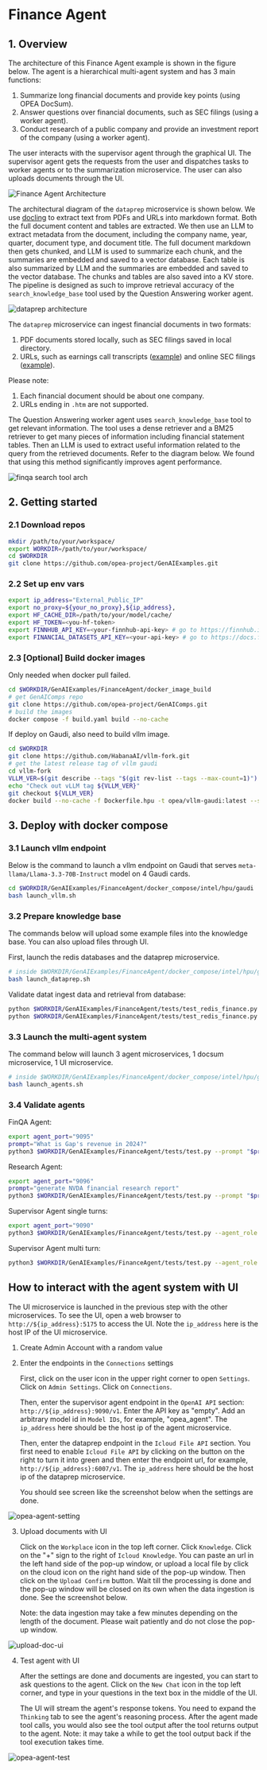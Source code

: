 # Finance Agent

## 1. Overview

The architecture of this Finance Agent example is shown in the figure below. The agent is a hierarchical multi-agent system and has 3 main functions:

1. Summarize long financial documents and provide key points (using OPEA DocSum).
2. Answer questions over financial documents, such as SEC filings (using a worker agent).
3. Conduct research of a public company and provide an investment report of the company (using a worker agent).

The user interacts with the supervisor agent through the graphical UI. The supervisor agent gets the requests from the user and dispatches tasks to worker agents or to the summarization microservice. The user can also uploads documents through the UI.

![Finance Agent Architecture](assets/finance_agent_arch.png)

The architectural diagram of the `dataprep` microservice is shown below. We use [docling](https://github.com/docling-project/docling) to extract text from PDFs and URLs into markdown format. Both the full document content and tables are extracted. We then use an LLM to extract metadata from the document, including the company name, year, quarter, document type, and document title. The full document markdown then gets chunked, and LLM is used to summarize each chunk, and the summaries are embedded and saved to a vector database. Each table is also summarized by LLM and the summaries are embedded and saved to the vector database. The chunks and tables are also saved into a KV store. The pipeline is designed as such to improve retrieval accuracy of the `search_knowledge_base` tool used by the Question Answering worker agent.

![dataprep architecture](assets/fin_agent_dataprep.png)

The `dataprep` microservice can ingest financial documents in two formats:

1. PDF documents stored locally, such as SEC filings saved in local directory.
2. URLs, such as earnings call transcripts ([example](https://www.fool.com/earnings/call-transcripts/2025/03/06/costco-wholesale-cost-q2-2025-earnings-call-transc/)) and online SEC filings ([example](https://investors.3m.com/financials/sec-filings/content/0000066740-25-000006/0000066740-25-000006.pdf)).

Please note:

1. Each financial document should be about one company.
2. URLs ending in `.htm` are not supported.

The Question Answering worker agent uses `search_knowledge_base` tool to get relevant information. The tool uses a dense retriever and a BM25 retriever to get many pieces of information including financial statement tables. Then an LLM is used to extract useful information related to the query from the retrieved documents. Refer to the diagram below. We found that using this method significantly improves agent performance.

![finqa search tool arch](assets/finqa_tool.png)

## 2. Getting started

### 2.1 Download repos

```bash
mkdir /path/to/your/workspace/
export WORKDIR=/path/to/your/workspace/
cd $WORKDIR
git clone https://github.com/opea-project/GenAIExamples.git
```

### 2.2 Set up env vars

```bash
export ip_address="External_Public_IP"
export no_proxy=${your_no_proxy},${ip_address},
export HF_CACHE_DIR=/path/to/your/model/cache/
export HF_TOKEN=<you-hf-token>
export FINNHUB_API_KEY=<your-finnhub-api-key> # go to https://finnhub.io/ to get your free api key
export FINANCIAL_DATASETS_API_KEY=<your-api-key> # go to https://docs.financialdatasets.ai/ to get your free api key
```

### 2.3 [Optional] Build docker images

Only needed when docker pull failed.

```bash
cd $WORKDIR/GenAIExamples/FinanceAgent/docker_image_build
# get GenAIComps repo
git clone https://github.com/opea-project/GenAIComps.git
# build the images
docker compose -f build.yaml build --no-cache
```

If deploy on Gaudi, also need to build vllm image.

```bash
cd $WORKDIR
git clone https://github.com/HabanaAI/vllm-fork.git
# get the latest release tag of vllm gaudi
cd vllm-fork
VLLM_VER=$(git describe --tags "$(git rev-list --tags --max-count=1)")
echo "Check out vLLM tag ${VLLM_VER}"
git checkout ${VLLM_VER}
docker build --no-cache -f Dockerfile.hpu -t opea/vllm-gaudi:latest --shm-size=128g . --build-arg https_proxy=$https_proxy --build-arg http_proxy=$http_proxy
```

## 3. Deploy with docker compose

### 3.1 Launch vllm endpoint

Below is the command to launch a vllm endpoint on Gaudi that serves `meta-llama/Llama-3.3-70B-Instruct` model on 4 Gaudi cards.

```bash
cd $WORKDIR/GenAIExamples/FinanceAgent/docker_compose/intel/hpu/gaudi
bash launch_vllm.sh
```

### 3.2 Prepare knowledge base

The commands below will upload some example files into the knowledge base. You can also upload files through UI.

First, launch the redis databases and the dataprep microservice.

```bash
# inside $WORKDIR/GenAIExamples/FinanceAgent/docker_compose/intel/hpu/gaudi/
bash launch_dataprep.sh
```

Validate datat ingest data and retrieval from database:

```bash
python $WORKDIR/GenAIExamples/FinanceAgent/tests/test_redis_finance.py --port 6007 --test_option ingest
python $WORKDIR/GenAIExamples/FinanceAgent/tests/test_redis_finance.py --port 6007 --test_option get
```

### 3.3 Launch the multi-agent system

The command below will launch 3 agent microservices, 1 docsum microservice, 1 UI microservice.

```bash
# inside $WORKDIR/GenAIExamples/FinanceAgent/docker_compose/intel/hpu/gaudi/
bash launch_agents.sh
```

### 3.4 Validate agents

FinQA Agent:

```bash
export agent_port="9095"
prompt="What is Gap's revenue in 2024?"
python3 $WORKDIR/GenAIExamples/FinanceAgent/tests/test.py --prompt "$prompt" --agent_role "worker" --ext_port $agent_port
```

Research Agent:

```bash
export agent_port="9096"
prompt="generate NVDA financial research report"
python3 $WORKDIR/GenAIExamples/FinanceAgent/tests/test.py --prompt "$prompt" --agent_role "worker" --ext_port $agent_port --tool_choice "get_current_date" --tool_choice "get_share_performance"
```

Supervisor Agent single turns:

```bash
export agent_port="9090"
python3 $WORKDIR/GenAIExamples/FinanceAgent/tests/test.py --agent_role "supervisor" --ext_port $agent_port --stream
```

Supervisor Agent multi turn:

```bash
python3 $WORKDIR/GenAIExamples/FinanceAgent/tests/test.py --agent_role "supervisor" --ext_port $agent_port --multi-turn --stream

```

## How to interact with the agent system with UI

The UI microservice is launched in the previous step with the other microservices.
To see the UI, open a web browser to `http://${ip_address}:5175` to access the UI. Note the `ip_address` here is the host IP of the UI microservice.

1. Create Admin Account with a random value

2. Enter the endpoints in the `Connections` settings

   First, click on the user icon in the upper right corner to open `Settings`. Click on `Admin Settings`. Click on `Connections`.

   Then, enter the supervisor agent endpoint in the `OpenAI API` section: `http://${ip_address}:9090/v1`. Enter the API key as "empty". Add an arbitrary model id in `Model IDs`, for example, "opea_agent". The `ip_address` here should be the host ip of the agent microservice.

   Then, enter the dataprep endpoint in the `Icloud File API` section. You first need to enable `Icloud File API` by clicking on the button on the right to turn it into green and then enter the endpoint url, for example, `http://${ip_address}:6007/v1`. The `ip_address` here should be the host ip of the dataprep microservice.

   You should see screen like the screenshot below when the settings are done.

![opea-agent-setting](assets/ui_connections_settings.png)

3. Upload documents with UI

   Click on the `Workplace` icon in the top left corner. Click `Knowledge`. Click on the "+" sign to the right of `Icloud Knowledge`. You can paste an url in the left hand side of the pop-up window, or upload a local file by click on the cloud icon on the right hand side of the pop-up window. Then click on the `Upload Confirm` button. Wait till the processing is done and the pop-up window will be closed on its own when the data ingestion is done. See the screenshot below.

   Note: the data ingestion may take a few minutes depending on the length of the document. Please wait patiently and do not close the pop-up window.

![upload-doc-ui](assets/upload_doc_ui.png)

4. Test agent with UI

   After the settings are done and documents are ingested, you can start to ask questions to the agent. Click on the `New Chat` icon in the top left corner, and type in your questions in the text box in the middle of the UI.

   The UI will stream the agent's response tokens. You need to expand the `Thinking` tab to see the agent's reasoning process. After the agent made tool calls, you would also see the tool output after the tool returns output to the agent. Note: it may take a while to get the tool output back if the tool execution takes time.

![opea-agent-test](assets/opea-agent-test.png)
